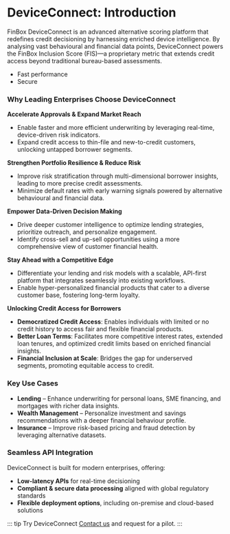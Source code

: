 # DeviceConnect: Introduction

FinBox DeviceConnect is an advanced alternative scoring platform that redefines credit decisioning by harnessing enriched device intelligence. By analysing vast behavioural and financial data points, DeviceConnect powers the FinBox Inclusion Score (FIS)—a proprietary metric that extends credit access beyond traditional bureau-based assessments.

<ul>
  <li><i class="fas fa-rocket"></i> Fast performance</li>
  <li><i class="fas fa-lock"></i> Secure</li>
</ul>

### Why Leading Enterprises Choose DeviceConnect

 **Accelerate Approvals & Expand Market Reach**  
 - Enable faster and more efficient underwriting by leveraging real-time, device-driven risk indicators.  
 - Expand credit access to thin-file and new-to-credit customers, unlocking untapped borrower segments.

 **Strengthen Portfolio Resilience & Reduce Risk**  
 - Improve risk stratification through multi-dimensional borrower insights, leading to more precise credit assessments.  
 - Minimize default rates with early warning signals powered by alternative behavioural and financial data.

 **Empower Data-Driven Decision Making**  
 - Drive deeper customer intelligence to optimize lending strategies, prioritize outreach, and personalize engagement.  
 - Identify cross-sell and up-sell opportunities using a more comprehensive view of customer financial health.

 **Stay Ahead with a Competitive Edge**  
 - Differentiate your lending and risk models with a scalable, API-first platform that integrates seamlessly into existing workflows.  
 - Enable hyper-personalized financial products that cater to a diverse customer base, fostering long-term loyalty.

 **Unlocking Credit Access for Borrowers**  
  - **Democratized Credit Access**: Enables individuals with limited or no credit history to access fair and flexible financial products.  
  - **Better Loan Terms**: Facilitates more competitive interest rates, extended loan tenures, and optimized credit limits based on enriched financial insights.  
  - **Financial Inclusion at Scale**: Bridges the gap for underserved segments, promoting equitable access to credit.

### Key Use Cases
  - **Lending** – Enhance underwriting for personal loans, SME financing, and mortgages with richer data insights.  
  - **Wealth Management** – Personalize investment and savings recommendations with a deeper financial behaviour profile.  
  - **Insurance** – Improve risk-based pricing and fraud detection by leveraging alternative datasets.

### Seamless API Integration
  DeviceConnect is built for modern enterprises, offering:  
  - **Low-latency APIs** for real-time decisioning  
  - **Compliant & secure data processing** aligned with global regulatory standards  
  - **Flexible deployment options**, including on-premise and cloud-based solutions

::: tip Try DeviceConnect
[Contact us](https://finbox.in/contact-us) and request for a pilot.
:::
